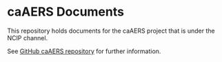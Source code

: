 caAERS Documents
=================


This repository holds documents for the caAERS project that is under the NCIP channel.

See [GitHub caAERS repository](https://github.com/NCIP/caaers) for further information.
